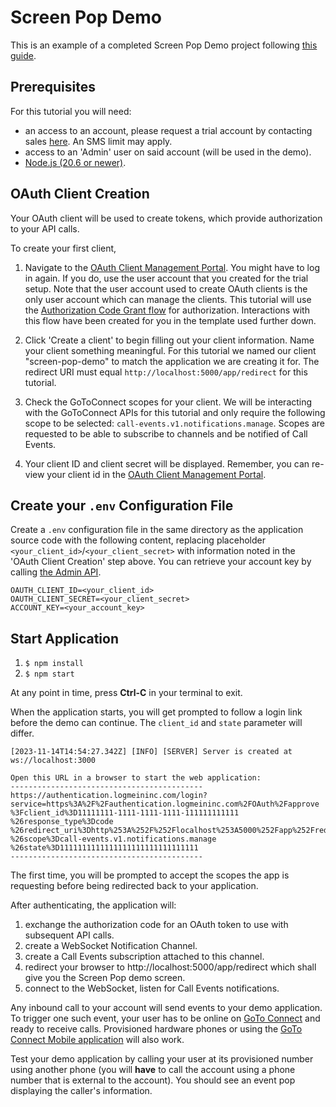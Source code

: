 # Screen Pop Demo

This is an example of a completed Screen Pop Demo project following [this guide](https://developer.goto.com/guides/GoToConnect/11_Screen_Pop/).

## Prerequisites

For this tutorial you will need:

- an access to an account, please request a trial account by contacting sales [here](https://buy.goto.com/connect/trial?utm_source=developer.goto.com&utm_medium=referral&utm_campaign=trial). An SMS limit may apply.
- access to an 'Admin' user on said account (will be used in the demo).
- [Node.js (20.6 or newer)](https://nodejs.org/en/download/).

## OAuth Client Creation

Your OAuth client will be used to create tokens, which provide authorization to your API calls.

To create your first client,
1. Navigate to the [OAuth Client Management Portal](https://developer.logmeininc.com/clients). You might have to log in again. If you do, use the user account that you created for the trial setup. Note that the user account used to create OAuth clients is the only user account which can manage the clients. This tutorial will use the [Authorization Code Grant flow](https://developer.goto.com/Authentication/#section/Authorization-Flows/Authorization-Code-Grant) for authorization. Interactions with this flow have been created for you in the template used further down.

2. Click 'Create a client' to begin filling out your client information. Name your client something meaningful. For this tutorial we named our client "screen-pop-demo" to match the application we are creating it for. The redirect URI must equal `http://localhost:5000/app/redirect` for this tutorial.

3. Check the GoToConnect scopes for your client. We will be interacting with the GoToConnect APIs for this tutorial and only require the following scope to be selected: `call-events.v1.notifications.manage`. Scopes are requested to be able to subscribe to channels and be notified of Call Events.

4. Your client ID and client secret will be displayed. Remember, you can re-view your client id in the [OAuth Client Management Portal](https://developer.logmeininc.com/clients).

## Create your `.env` Configuration File

Create a `.env` configuration file in the same directory as the application source code with
the following content, replacing placeholder `<your_client_id>`/`<your_client_secret>` with information noted in the 'OAuth Client Creation' step above.
You can retrieve your account key by calling [the Admin API](https://developer.goto.com/guides/GoToConnect/09_HOW_fetchAccountUsers/).

```
OAUTH_CLIENT_ID=<your_client_id>
OAUTH_CLIENT_SECRET=<your_client_secret>
ACCOUNT_KEY=<your_account_key>
```

## Start Application

1. `$ npm install`
2. `$ npm start`

At any point in time, press **Ctrl-C** in your terminal to exit.

When the application starts, you will get prompted to follow a login link before the demo
can continue. The `client_id` and `state` parameter will differ.

```
[2023-11-14T14:54:27.342Z] [INFO] [SERVER] Server is created at ws://localhost:3000

Open this URL in a browser to start the web application:
-------------------------------------------
https://authentication.logmeininc.com/login?service=https%3A%2F%2Fauthentication.logmeininc.com%2FOAuth%2Fapprove
%3Fclient_id%3D11111111-1111-1111-1111-111111111111
%26response_type%3Dcode
%26redirect_uri%3Dhttp%253A%252F%252Flocalhost%253A5000%252Fapp%252Fredirect
%26scope%3Dcall-events.v1.notifications.manage
%26state%3D1111111111111111111111111111111
-------------------------------------------
```

The first time, you will be prompted to accept the scopes the app is requesting before being redirected back to your application.

After authenticating, the application will:
1. exchange the authorization code for an OAuth token to use with subsequent API calls.
2. create a WebSocket Notification Channel.
3. create a Call Events subscription attached to this channel.
4. redirect your browser to http://localhost:5000/app/redirect which shall give you the Screen Pop demo screen.
5. connect to the WebSocket, listen for Call Events notifications.

Any inbound call to your account will send events to your demo application. To trigger one such event, your user has to be online on [GoTo Connect](https://app.goto.com) and ready to receive calls.
Provisioned hardware phones or using the [GoTo Connect Mobile application](https://www.goto.com/connect/applications) will also work.

Test your demo application by calling your user at its provisioned number using another phone (you will **have** to call the account using a phone number that is external to the account). You should see an event pop displaying the caller's information.
